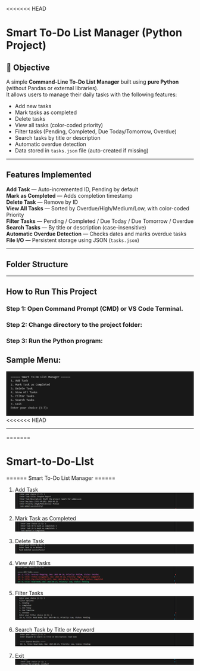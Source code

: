 <<<<<<< HEAD

# Smart To-Do List Manager (Python Project)

## 📌 Objective

A simple **Command-Line To-Do List Manager** built using **pure Python** (without Pandas or external libraries).  
It allows users to manage their daily tasks with the following features:

- Add new tasks
- Mark tasks as completed
- Delete tasks
- View all tasks (color-coded priority)
- Filter tasks (Pending, Completed, Due Today/Tomorrow, Overdue)
- Search tasks by title or description
- Automatic overdue detection
- Data stored in `tasks.json` file (auto-created if missing)

---

## Features Implemented

**Add Task** — Auto-incremented ID, Pending by default  
 **Mark as Completed** — Adds completion timestamp  
 **Delete Task** — Remove by ID  
 **View All Tasks** — Sorted by Overdue/High/Medium/Low, with color-coded Priority  
 **Filter Tasks** — Pending / Completed / Due Today / Due Tomorrow / Overdue  
 **Search Tasks** — By title or description (case-insensitive)  
 **Automatic Overdue Detection** — Checks dates and marks overdue tasks  
 **File I/O** — Persistent storage using JSON (`tasks.json`)

---

## Folder Structure

---

## How to Run This Project

### Step 1: Open **Command Prompt (CMD)** or **VS Code Terminal**.

### Step 2: Change directory to the project folder:

### Step 3: Run the Python program:

## Sample Menu:

![alt text](image.png)
<<<<<<< HEAD

---

=======

# Smart-to-Do-LIst

====== Smart To-Do List Manager ======

1. Add Task
![alt text](image-1.png)
   
2. Mark Task as Completed
  ![alt text](image-2.png)
3. Delete Task
  ![alt text](image-3.png)
4. View All Tasks
  ![alt text](image-4.png)
5. Filter Tasks
 ![alt text](image-5.png)
6. Search Task by Title or Keyword
![alt text](image-6.png)

7. Exit
![alt text](image-7.png)
 
  

